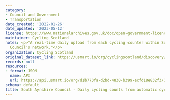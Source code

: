 ```yaml
---
category:
- Council and Government
- Transportation
date_created: '2022-01-26'
date_updated: '2023-05-12'
license: https://www.nationalarchives.gov.uk/doc/open-government-licence/version/3/
maintainer: Cycling Scotland
notes: <p>"A real-time daily upload from each cycling counter within South Ayrshire
  Council's network."</p>
organization: Cycling Scotland
original_dataset_link: https://usmart.io/org/cyclingscotland/discovery/discovery-view-detail/da45239d-666e-40fb-93ee-3ca411c49146
records: null
resources:
- format: JSON
  name: API
  url: https://api.usmart.io/org/d1b773fa-d2bd-4830-b399-ecfd18e832f3/3ab8e1e7-87cb-4674-98e6-2f8b0c6fa7ac/1/urql
schema: default
title: South Ayrshire Council - Daily cycling counts from automatic cycling counters
---
```

